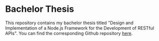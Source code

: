 # Bachelor Thesis
This repository contains my bachelor thesis titled "Design and Implementation of a Node.js Framework for the Development of RESTful APIs". You can find the corresponding Github repository [here](https://github.com/matthyk/rosmarin).
